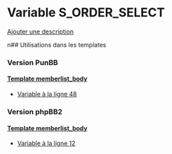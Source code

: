 # Variable S_ORDER_SELECT
[Ajouter une description](https://fa-tvars.appspot.com/S_ORDER_SELECT)

n## Utilisations dans les templates

### Version PunBB

#### [Template memberlist_body](punbb/memberlist_body.md)
* [Variable à la ligne 48](../punbb/memberlist_body.tpl#L48)

### Version phpBB2

#### [Template memberlist_body](subsilver/memberlist_body.md)
* [Variable à la ligne 12](../subsilver/memberlist_body.tpl#L12)